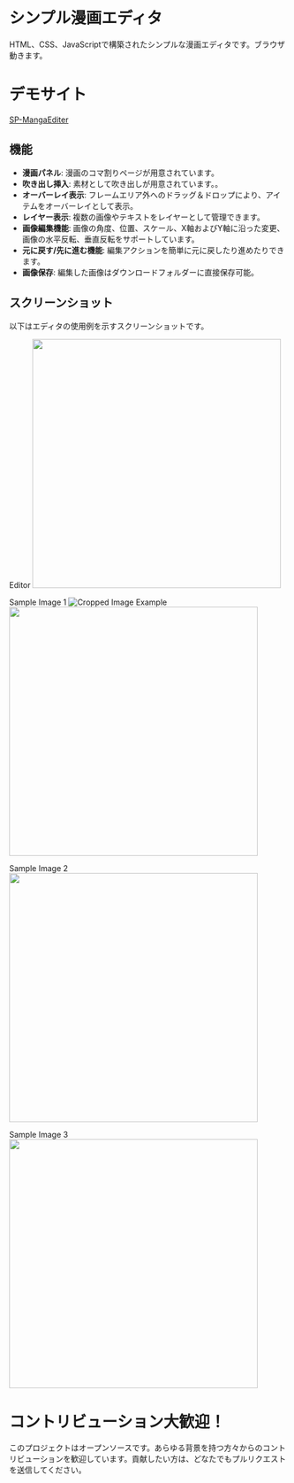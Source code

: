 # シンプル漫画エディタ

HTML、CSS、JavaScriptで構築されたシンプルな漫画エディタです。ブラウザ動きます。

# デモサイト

[SP-MangaEditer](https://new-sankaku.github.io/SP-MangaEditer/)

## 機能

- **漫画パネル**: 漫画のコマ割りページが用意されています。
- **吹き出し挿入**: 素材として吹き出しが用意されています。。
- **オーバーレイ表示**: フレームエリア外へのドラッグ＆ドロップにより、アイテムをオーバーレイとして表示。
- **レイヤー表示**: 複数の画像やテキストをレイヤーとして管理できます。
- **画像編集機能**: 画像の角度、位置、スケール、X軸およびY軸に沿った変更、画像の水平反転、垂直反転をサポートしています。
- **元に戻す/先に進む機能**: 編集アクションを簡単に元に戻したり進めたりできます。
- **画像保存**: 編集した画像はダウンロードフォルダーに直接保存可能。

## スクリーンショット

以下はエディタの使用例を示すスクリーンショットです。

Editor
<img src="https://github.com/new-sankaku/stable-diffusion-webui-simple-manga-maker/blob/main/SP-MangaEditer/99_sample_image/Editer.png" width="450">

Sample Image 1
![Cropped Image Example](SP-MangaEditer/99_sample_image/)
<img src="https://github.com/new-sankaku/stable-diffusion-webui-simple-manga-maker/blob/main/SP-MangaEditer/99_sample_image/cropped-image.png" width="450">

Sample Image 2
<img src="https://github.com/new-sankaku/stable-diffusion-webui-simple-manga-maker/blob/main/SP-MangaEditer/99_sample_image/cropped-image_2.png" width="450">

Sample Image 3
<img src="https://github.com/new-sankaku/stable-diffusion-webui-simple-manga-maker/blob/main/SP-MangaEditer/99_sample_image/cropped-image_3.png" width="450">

# コントリビューション大歓迎！

このプロジェクトはオープンソースです。あらゆる背景を持つ方々からのコントリビューションを歓迎しています。貢献したい方は、どなたでもプルリクエストを送信してください。
